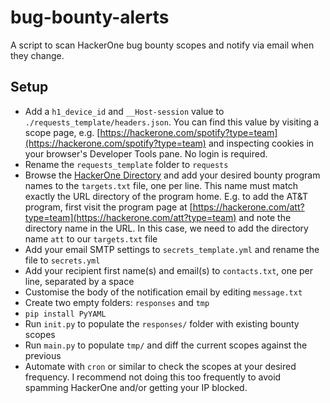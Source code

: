 bug-bounty-alerts
===

A script to scan HackerOne bug bounty scopes and notify via email when they change.

## Setup


- Add a `h1_device_id` and `__Host-session` value to `./requests_template/headers.json`. You can find this value by visiting a scope page, e.g. [https://hackerone.com/spotify?type=team](https://hackerone.com/spotify?type=team) and inspecting cookies in your browser's Developer Tools pane. No login is required.
- Rename the `requests_template` folder to `requests`
- Browse the [HackerOne Directory](https://hackerone.com/directory/programs?order_direction=DESC&order_field=resolved_report_count) and add your desired bounty program names to the `targets.txt` file, one per line. This name must match exactly the URL directory of the program home. E.g. to add the AT&T program, first visit the program page at [https://hackerone.com/att?type=team](https://hackerone.com/att?type=team) and note the directory name in the URL. In this case, we need to add the directory name `att` to our `targets.txt` file
- Add your email SMTP settings to `secrets_template.yml` and rename the file to `secrets.yml`
- Add your recipient first name(s) and email(s) to `contacts.txt`, one per line, separated by a space
- Customise the body of the notification email by editing `message.txt`
- Create two empty folders: `responses` and `tmp`
- `pip install PyYAML`
- Run `init.py` to populate the `responses/` folder with existing bounty scopes
- Run `main.py` to populate `tmp/` and diff the current scopes against the previous 
- Automate with `cron` or similar to check the scopes at your desired frequency. I recommend not doing this too frequently to avoid spamming HackerOne and/or getting your IP blocked.